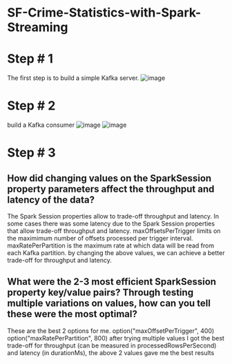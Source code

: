 # SF-Crime-Statistics-with-Spark-Streaming
# Step # 1
The first step is to build a simple Kafka server.
![image](https://user-images.githubusercontent.com/44734353/126999282-86fef4cd-cef0-428d-8e12-127e9a6f4f16.png)

# Step # 2
build a Kafka consumer
![image](https://user-images.githubusercontent.com/44734353/127000037-f7d70273-497a-4192-8bfa-e410c2b8ad1e.png)
![image](https://user-images.githubusercontent.com/44734353/127000181-37dcfd8d-3077-4dd2-b093-7b55ec9706e0.png)

# Step # 3
## How did changing values on the SparkSession property parameters affect the throughput and latency of the data?
The Spark Session properties allow to trade-off throughput and latency.
In some cases there was some latency due to the Spark Session properties that allow trade-off throughput and latency.
maxOffsetsPerTrigger limits on the maximimum number of offsets processed per trigger interval.
maxRatePerPartition is the maximum rate at which data will be read from each Kafka partition.
by changing the above values, we can achieve a better trade-off for throughput and latency.

## What were the 2-3 most efficient SparkSession property key/value pairs? Through testing multiple variations on values, how can you tell these were the most optimal?
These are the best 2 options for me.
option("maxOffsetPerTrigger", 400)
option("maxRatePerPartition", 800)
after trying multiple values I got the best trade-off for throughput (can be measured in processedRowsPerSecond) and latency (in durationMs), the above 2 values gave me the best results

